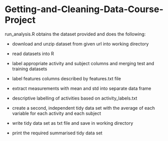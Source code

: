 # Getting-and-Cleaning-Data-Course-Project

run_analysis.R obtains the dataset provided and does the following:

- download and unzip dataset from given url into working directory 

- read datasets into R

- label appropriate activity and subject columns and merging test and training datasets

- label features columns described by features.txt file

- extract measurements with mean and std into separate data frame

- descriptive labelling of activities based on activity_labels.txt

- create a second, independent tidy data set with the average of each variable for each activity and each subject

- write tidy data set as txt file and save in working directory

- print the required summarised tidy data set
